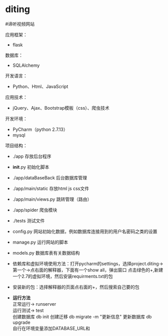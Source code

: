 # diting
#谛听视频网站

应用框架：
-    flask

数据库：
-    SQLAlchemy 

开发语言：
-    Python、Html、JavaScript

应用技术：
-    jQuery、Ajax、Bootstrap模板（css）、爬虫技术

开发环境：
-    PyCharm（python 2.7.13）
-    mysql
    
项目结构：
- ./app 存放后台程序
- __init__.py 初始化脚本
- ./app/dataBaseBack 后台数据库管理
- ./app/main/static 存放html js css文件
- ./app/main/views.py 跳转管理（路由）
- ./app/spider 爬虫模块
- ./tests 测试文件
- config.py 网站初始化数据，例如数据库连接用到的用户名密码之类的设置
- manage.py 运行网站的脚本
- models.py 数据库表有关数据结构
- 依赖库和虚拟环境使用方法：打开pycharm的settings，选择project.diting->第一个->点右面的解释器，下面有一个show all，弹出窗口
    点击绿色的+,新建一个2.7的虚拟环境，然后安装requirments.txt的包

- 安装新的包：选择解释器的页面点右面的+，然后搜索自己要的包

- **运行方法**
</br>正常运行-> runserver
</br>运行测试-> test
</br>创建数据库 db init 创建迁移 db migrate -m "更新信息"  更新数据库 db upgrade
</br>自行在环境变量添加DATABASE_URL和

